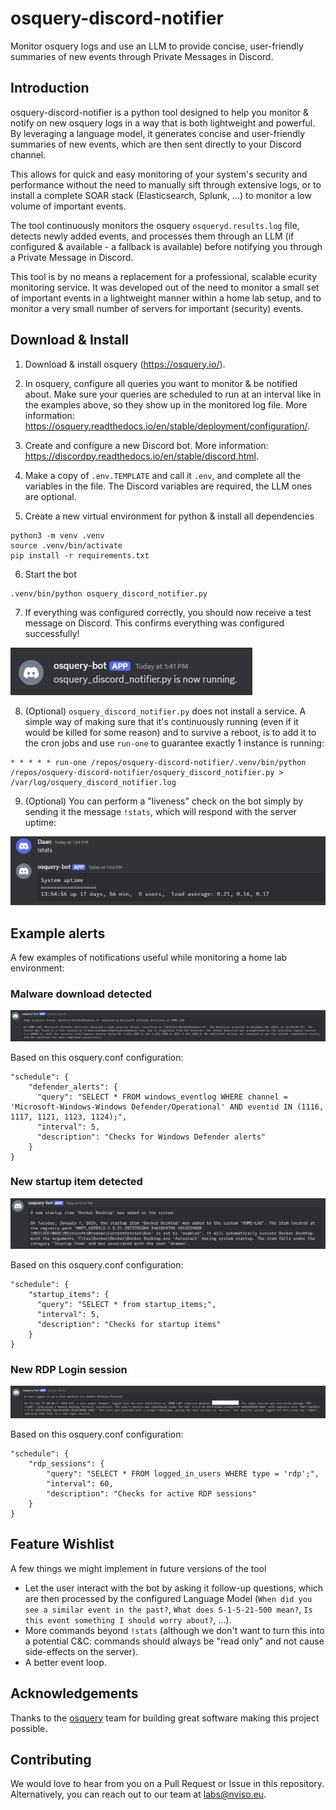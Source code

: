 # osquery-discord-notifier
Monitor osquery logs and use an LLM to provide concise, user-friendly summaries of new events through Private Messages in Discord.

## Introduction 
osquery-discord-notifier is a python tool designed to help you monitor & notify on new osquery logs in a way that is both lightweight and powerful. By leveraging a language model, it generates concise and user-friendly summaries of new events, which are then sent directly to your Discord channel. 

This allows for quick and easy monitoring of your system's security and performance without the need to manually sift through extensive logs, or to install a complete SOAR stack (Elasticsearch, Splunk, ...) to monitor a low volume of important events.

The tool continuously monitors the osquery ``osqueryd.results.log`` file, detects newly added events, and processes them through an LLM (if configured & available - a fallback is available) before notifying you through a Private Message in Discord.

This tool is by no means a replacement for a professional, scalable ecurity monitoring service. It was developed out of the need to monitor a small set of important events in a lightweight manner within a home lab setup, and to monitor a very small number of servers for important (security) events.

## Download & Install

1. Download & install osquery (https://osquery.io/).

2. In osquery, configure all queries you want to monitor & be notified about. Make sure your queries are scheduled to run at an interval like in the examples above, so they show up in the monitored log file. More information: https://osquery.readthedocs.io/en/stable/deployment/configuration/.

3. Create and configure a new Discord bot. More information: https://discordpy.readthedocs.io/en/stable/discord.html.

4. Make a copy of ``.env.TEMPLATE`` and call it ``.env``, and complete all the variables in the file. The Discord variables are required, the LLM ones are optional.

5. Create a new virtual environment for python & install all dependencies

```
python3 -m venv .venv
source .venv/bin/activate
pip install -r requirements.txt
```

6. Start the bot
```
.venv/bin/python osquery_discord_notifier.py
```

7. If everything was configured correctly, you should now receive a test message on Discord. This confirms everything was configured successfully!

![Example Image 3](docs/example_now_running.png)

8. (Optional) ``osquery_discord_notifier.py`` does not install a service. A simple way of making sure that it's continuously running (even if it would be killed for some reason) and to survive a reboot, is to add it to the cron jobs and use ``run-one`` to guarantee exactly 1 instance is running:

```
* * * * * run-one /repos/osquery-discord-notifier/.venv/bin/python /repos/osquery-discord-notifier/osquery_discord_notifier.py > /var/log/osquery_discord_notifier.log
```

9. (Optional) You can perform a "liveness" check on the bot simply by sending it the message ``!stats``, which will respond with the server uptime:

![Example Image 3](docs/example_server_uptime.png)

## Example alerts

A few examples of notifications useful while monitoring a home lab environment:

### Malware download detected

![Malware Download example](docs/example_mimikatz_detected.png)

Based on this osquery.conf configuration:
```
"schedule": {
    "defender_alerts": {
      "query": "SELECT * FROM windows_eventlog WHERE channel = 'Microsoft-Windows-Windows Defender/Operational' AND eventid IN (1116, 1117, 1121, 1123, 1124);",
      "interval": 5,
      "description": "Checks for Windows Defender alerts"
    }
}
```

### New startup item detected

![Startup item added exaloke](docs/example_docker_startup.png)

Based on this osquery.conf configuration:
```
"schedule": {
    "startup_items": {
      "query": "SELECT * from startup_items;",
      "interval": 5,
      "description": "Checks for startup items"
    }
}
```

### New RDP Login session

![RDP Session example](docs/example_new_rdp_session.png)

Based on this osquery.conf configuration:

```
"schedule": {
    "rdp_sessions": {
        "query": "SELECT * FROM logged_in_users WHERE type = 'rdp';",
        "interval": 60,
        "description": "Checks for active RDP sessions"
    }
}
```

## Feature Wishlist

A few things we might implement in future versions of the tool

- Let the user interact with the bot by asking it follow-up questions, which are then processed by the configured Language Model (``When did you see a similar event in the past?``, ``What does S-1-5-21-500 mean?``, ``Is this event something I should worry about?``, ...).
- More commands beyond ``!stats`` (although we don't want to turn this into a potential C&C: commands should always be "read only" and not cause side-effects on the server).
- A better event loop.

## Acknowledgements

Thanks to the [osquery](https://github.com/osquery/osquery) team for building great software making this project possible.

## Contributing

We would love to hear from you on a Pull Request or Issue in this repository.   
Alternatively, you can reach out to our team at labs@nviso.eu.

